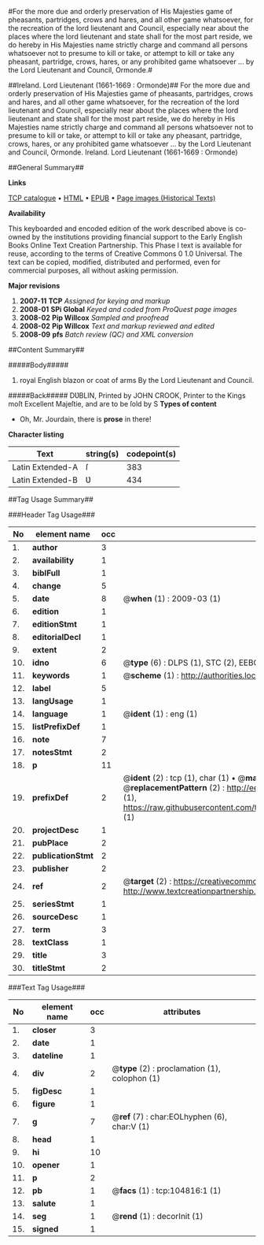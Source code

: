 #For the more due and orderly preservation of His Majesties game of pheasants, partridges, crows and hares, and all other game whatsoever, for the recreation of the lord lieutenant and Council, especially near about the places where the lord lieutenant and state shall for the most part reside, we do hereby in His Majesties name strictly charge and command all persons whatsoever not to presume to kill or take, or attempt to kill or take any pheasant, partridge, crows, hares, or any prohibited game whatsoever ... by the Lord Lieutenant and Council, Ormonde.#

##Ireland. Lord Lieutenant (1661-1669 : Ormonde)##
For the more due and orderly preservation of His Majesties game of pheasants, partridges, crows and hares, and all other game whatsoever, for the recreation of the lord lieutenant and Council, especially near about the places where the lord lieutenant and state shall for the most part reside, we do hereby in His Majesties name strictly charge and command all persons whatsoever not to presume to kill or take, or attempt to kill or take any pheasant, partridge, crows, hares, or any prohibited game whatsoever ... by the Lord Lieutenant and Council, Ormonde.
Ireland. Lord Lieutenant (1661-1669 : Ormonde)

##General Summary##

**Links**

[TCP catalogue](http://www.ota.ox.ac.uk/tcp/)  • 
[HTML](http://tei.it.ox.ac.uk/tcp/Texts-HTML/free/A46/A46031.html)  • 
[EPUB](http://tei.it.ox.ac.uk/tcp/Texts-EPUB/free/A46/A46031.epub) • 
[Page images (Historical Texts)](https://data.historicaltexts.jisc.ac.uk/view?pubId=eebo-16140693e&pageId=eebo-16140693e-104816-1)

**Availability**

This keyboarded and encoded edition of the
	       work described above is co-owned by the institutions
	       providing financial support to the Early English Books
	       Online Text Creation Partnership. This Phase I text is
	       available for reuse, according to the terms of Creative
	       Commons 0 1.0 Universal. The text can be copied,
	       modified, distributed and performed, even for
	       commercial purposes, all without asking permission.

**Major revisions**

1. __2007-11__ __TCP__ *Assigned for keying and markup*
1. __2008-01__ __SPi Global__ *Keyed and coded from ProQuest page images*
1. __2008-02__ __Pip Willcox__ *Sampled and proofread*
1. __2008-02__ __Pip Willcox__ *Text and markup reviewed and edited*
1. __2008-09__ __pfs__ *Batch review (QC) and XML conversion*

##Content Summary##

#####Body#####

1. royal English blazon or coat of arms
By the Lord Lieutenant and Council.

#####Back#####
DƲBLIN, Printed by JOHN CROOK, Printer to the Kings moſt Excellent Majeſtie, and are to be ſold by S
**Types of content**

  * Oh, Mr. Jourdain, there is **prose** in there!

**Character listing**


|Text|string(s)|codepoint(s)|
|---|---|---|
|Latin Extended-A|ſ|383|
|Latin Extended-B|Ʋ|434|

##Tag Usage Summary##

###Header Tag Usage###

|No|element name|occ|attributes|
|---|---|---|---|
|1.|__author__|3||
|2.|__availability__|1||
|3.|__biblFull__|1||
|4.|__change__|5||
|5.|__date__|8| @__when__ (1) : 2009-03 (1)|
|6.|__edition__|1||
|7.|__editionStmt__|1||
|8.|__editorialDecl__|1||
|9.|__extent__|2||
|10.|__idno__|6| @__type__ (6) : DLPS (1), STC (2), EEBO-CITATION (1), OCLC (1), VID (1)|
|11.|__keywords__|1| @__scheme__ (1) : http://authorities.loc.gov/ (1)|
|12.|__label__|5||
|13.|__langUsage__|1||
|14.|__language__|1| @__ident__ (1) : eng (1)|
|15.|__listPrefixDef__|1||
|16.|__note__|7||
|17.|__notesStmt__|2||
|18.|__p__|11||
|19.|__prefixDef__|2| @__ident__ (2) : tcp (1), char (1)  •  @__matchPattern__ (2) : ([0-9\-]+):([0-9IVX]+) (1), (.+) (1)  •  @__replacementPattern__ (2) : http://eebo.chadwyck.com/downloadtiff?vid=$1&page=$2 (1), https://raw.githubusercontent.com/textcreationpartnership/Texts/master/tcpchars.xml#$1 (1)|
|20.|__projectDesc__|1||
|21.|__pubPlace__|2||
|22.|__publicationStmt__|2||
|23.|__publisher__|2||
|24.|__ref__|2| @__target__ (2) : https://creativecommons.org/publicdomain/zero/1.0/ (1), http://www.textcreationpartnership.org/docs/. (1)|
|25.|__seriesStmt__|1||
|26.|__sourceDesc__|1||
|27.|__term__|3||
|28.|__textClass__|1||
|29.|__title__|3||
|30.|__titleStmt__|2||


###Text Tag Usage###

|No|element name|occ|attributes|
|---|---|---|---|
|1.|__closer__|3||
|2.|__date__|1||
|3.|__dateline__|1||
|4.|__div__|2| @__type__ (2) : proclamation (1), colophon (1)|
|5.|__figDesc__|1||
|6.|__figure__|1||
|7.|__g__|7| @__ref__ (7) : char:EOLhyphen (6), char:V (1)|
|8.|__head__|1||
|9.|__hi__|10||
|10.|__opener__|1||
|11.|__p__|2||
|12.|__pb__|1| @__facs__ (1) : tcp:104816:1 (1)|
|13.|__salute__|1||
|14.|__seg__|1| @__rend__ (1) : decorInit (1)|
|15.|__signed__|1||
